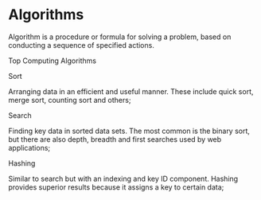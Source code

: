 # Algorithms
Algorithm is a procedure or formula for solving a problem, based on conducting a sequence of specified actions.

Top Computing Algorithms

Sort

Arranging data in an efficient and useful manner. These include quick sort, merge sort, counting sort and others;

Search

Finding key data in sorted data sets. The most common is the binary sort, but there are also depth, breadth and first searches used by web applications;

Hashing

Similar to search but with an indexing and key ID component. Hashing provides superior results because it assigns a key to certain data;

